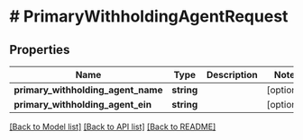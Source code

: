 # # PrimaryWithholdingAgentRequest

## Properties

Name | Type | Description | Notes
------------ | ------------- | ------------- | -------------
**primary_withholding_agent_name** | **string** |  | [optional]
**primary_withholding_agent_ein** | **string** |  | [optional]

[[Back to Model list]](../../../README.md#models) [[Back to API list]](../../../README.md#endpoints) [[Back to README]](../../../README.md)
